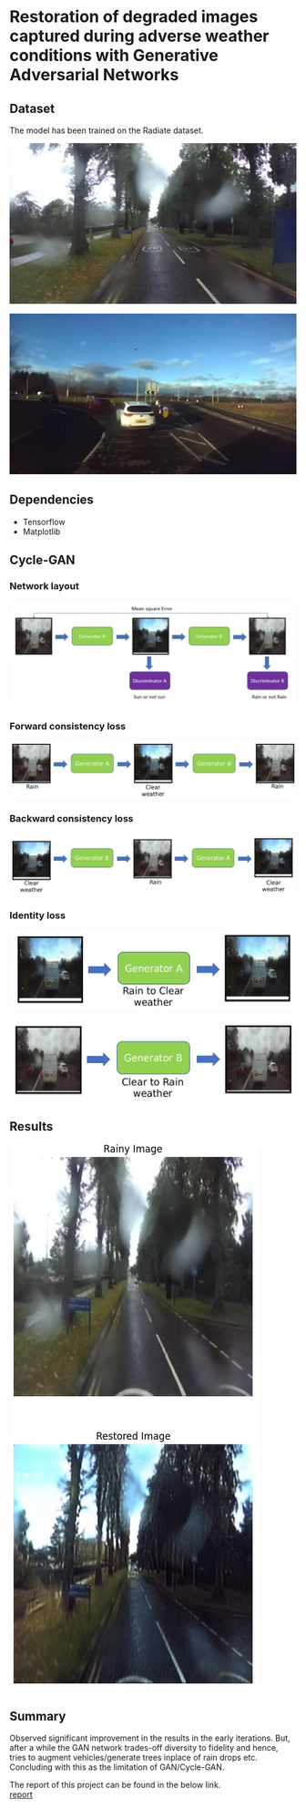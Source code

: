 # Restoration of degraded images captured during adverse weather conditions with Generative Adversarial Networks

## Dataset
The model has been trained on the Radiate dataset. </br>

![Adverse](dataset/rain/rain1.jpg)

![Clear](dataset/city/city1.jpg)

## Dependencies
* Tensorflow
* Matplotlib

## Cycle-GAN
### Network layout
![cycle-gan](images/network_layout.png)

### Forward consistency loss
![forward](images/forward_consistency.png)

### Backward consistency loss
![forward](images/backward_consistency.png)

### Identity loss
![identity1](images/identity_loss1.png)

![identity1](images/identity_loss2.png)

## Results
![iter_13250](images/Iter_13250.png)

## Summary
Observed significant improvement in the results in the early iterations. But, after a while the GAN network trades-off diversity to fidelity and hence, tries to augment vehicles/generate trees inplace of rain drops etc. Concluding with this as the limitation of GAN/Cycle-GAN.

The report of this project can be found in the below link.</br>
[report](report/Report.pdf)
